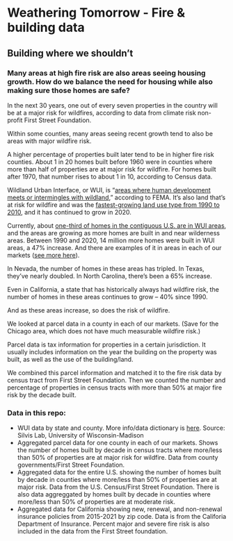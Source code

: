 # Weathering Tomorrow - Fire & building data

## Building where we shouldn’t 

### Many areas at high fire risk are also areas seeing housing growth. How do we balance the need for housing while also making sure those homes are safe? 

 
In the next 30 years, one out of every seven properties in the country will be at a major risk for wildfires, according to data from climate risk non-profit First Street Foundation. 

Within some counties, many areas seeing recent growth tend to also be areas with major wildfire risk. 

A higher percentage of properties built later tend to be in higher fire risk counties. About 1 in 20 homes built before 1960 were in counties where more than half of properties are at major risk for wildfire. For homes built after 1970, that number rises to about 1 in 10, according to Census data. 

Wildland Urban Interface, or WUI, is “[areas where human development meets or intermingles with wildland](https://www.usfa.fema.gov/stories/wildland-urban-interface/),” according to FEMA. It’s also land that’s at risk for wildfire and was the [fastest-growing land use type from 1990 to 2010](https://www.fs.usda.gov/research/treesearch/55817), and it has continued to grow in 2020. 

Currently, about [one-third of homes in the contiguous U.S. are in WUI areas](https://silvis.forest.wisc.edu/data/wui-change/), and the areas are growing as more homes are built in and near wilderness areas. Between 1990 and 2020, 14 million more homes were built in WUI areas, a 47% increase. And there are examples of it in areas in each of our markets ([see more here](https://twdc-my.sharepoint.com/:w:/g/personal/grace_m_manthey_abc_com/EWmC5qVF5kVBiNZHSFZTdSwBUpdEXF0mWmGmkl2cZuWhfQ?e=tf2vWM)). 

In Nevada, the number of homes in these areas has tripled. In Texas, they’ve nearly doubled. In North Carolina, there’s been a 65% increase.  

Even in California, a state that has historically always had wildfire risk, the number of homes in these areas continues to grow – 40% since 1990. 

And as these areas increase, so does the risk of wildfire. 

We looked at parcel data in a county in each of our markets. (Save for the Chicago area, which does not have much measurable wildfire risk.)  

Parcel data is tax information for properties in a certain jurisdiction. It usually includes information on the year the building on the property was built, as well as the use of the building/land.  

We combined this parcel information and matched it to the fire risk data by census tract from First Street Foundation. Then we counted the number and percentage of properties in census tracts with more than 50% at major fire risk by the decade built. 

### Data in this repo:
- WUI data by state and county. More info/data dictionary is [here](https://silvis.forest.wisc.edu/data/wui-change/). Source: Silvis Lab, University of Wisconsin-Madison
- Aggregated parcel data for one county in each of our markets. Shows the number of homes built by decade in census tracts where more/less than 50% of properties are at major risk for wildfire. Data from county governments/First Street Foundation.
- Aggregated data for the entire U.S. showing the number of homes built by decade in counties where more/less than 50% of properties are at major risk. Data from the U.S. Census/First Street Foundation. There is also data aggreggated by homes built by decade in counties where more/less than 50% of properties are at moderate risk.
- Aggregated data for California showing new, renewal, and non-renewal insurance policies from 2015-2021 by zip code. Data is from the Califoria Department of Insurance. Percent major and severe fire risk is also included in the data from the First Street foundation.
